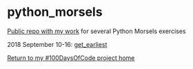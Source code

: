 # python_morsels
[Public repo with my work](https://github.com/mUtterberg/python_morsels/) for several Python Morsels exercises

2018 September 10-16: [get_earliest](https://mutterberg.github.io/python_morsels/get_earliest)

[Return to my #100DaysOfCode project home](https://mutterberg.github.io)
